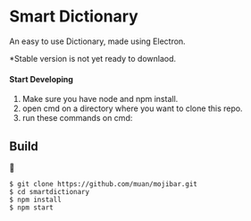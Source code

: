 Smart Dictionary
=======================

An easy to use Dictionary, made using Electron.

  *Stable version is not yet ready to downlaod.

#### Start Developing
1. Make sure you have node and npm install.
2. open cmd on a directory where you want to clone this repo.
3. run these commands on cmd:  
## Build

:construction:

```
$ git clone https://github.com/muan/mojibar.git
$ cd smartdictionary
$ npm install
$ npm start
```
